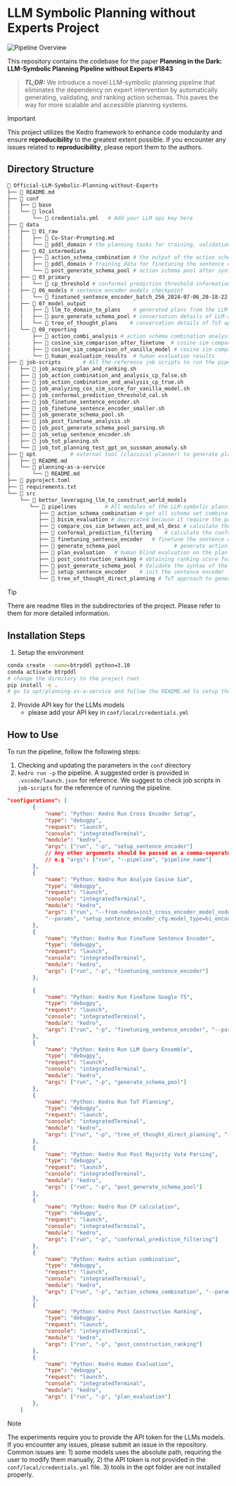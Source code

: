 # LLM Symbolic Planning without Experts Project
![Pipeline Overview](./pipeline_overview.png)

This repository contains the codebase for the paper **Planning in the Dark: LLM-Symbolic Planning Pipeline without Experts #1843** 

> ***TL;DR:*** We introduce a novel LLM-symbolic planning pipeline that eliminates the dependency on expert intervention by automatically generating, validating, and ranking action schemas. This paves the way for more scalable and accessible planning systems.

>[!IMPORTANT]
> This project utilizes the Kedro framework to enhance code modularity and ensure **reproducibility** to the greatest extent possible. If you encounter any issues related to **reproducibility**, please report them to the authors.


## Directory Structure
```bash
 Official-LLM-Symbolic-Planning-without-Experts
├──  README.md
├──  conf
│   ├──  base
│   └──  local
│       └──  credentials.yml   # Add your LLM api key here
├──  data
│   ├──  01_raw
│   │   ├──  Co-Star-Prompting.md
│   │   └──  pddl_domain # the planning tasks for training, validation and testing, including CoT prompt templates 
│   ├──  02_intermediate
│   │   ├──  action_schema_combination # the output of the action schema combination pipeline
│   │   ├──  pddl_domain # training data for finetuning the sentence encoder
│   │   └──  post_generate_schema_pool # action schema pool after syntax correction
│   ├──  03_primary
│   │   └──  cp_threshold # conformal prediction threshold information
│   ├──  06_models # sentence encoder models checkpoint
│   │   └──  finetuned_sentence_encoder_batch_256_2024-07-06_20-18-22
│   ├──  07_model_output
│   │   ├──  llm_to_domain_to_plans    # generated plans from the LLM
│   │   ├──  pure_generate_schema_pool # conversation details of LLM-symbolic pipeline
│   │   └──  tree_of_thought_plans    # conversation details of ToT approach
│   └──  08_reporting
│       ├──  action_combi_analysis # action schema combination analysis
│       ├──  cosine_sim_comparison_after_finetune  # cosine sim comparison after finetuning
│       ├──  cosine_sim_comparison_of_vanilla_model # cosine sim comparison of vanilla model
│       └──  human_evaluation_results  # human evaluation results
├──  job-scripts       # All the reference job scripts to run the pipeline
│   ├──  job_acquire_plan_and_ranking.sh
│   ├──  job_action_combination_and_analysis_cp_false.sh
│   ├──  job_action_combination_and_analysis_cp_true.sh
│   ├──  job_analyzing_cos_sim_score_for_vanilla_model.sh
│   ├──  job_conformal_prediction_threshold_cal.sh
│   ├──  job_finetune_sentence_encoder.sh
│   ├──  job_finetune_sentence_encoder_smaller.sh
│   ├──  job_generate_schema_pool.sh
│   ├──  job_post_finetune_analysis.sh
│   ├──  job_post_generate_schema_pool_parsing.sh
│   ├──  job_setup_sentence_encoder.sh
│   ├──  job_tot_planning.sh
│   └──  job_tot_planning_test_gpt_on_sussman_anomaly.sh
├──  opt           # external tool (classical planner) to generate plans
│   ├──  README.md
│   └──  planning-as-a-service
│       └──  README.md
├──  pyproject.toml
├──  requirements.txt
└──  src
    └──  better_leveraging_llm_to_construct_world_models
       └──  pipelines         # All modules of the LLM-symbolic planning pipline
          ├──  action_schema_combination # get all schema set combinations and obtaining viable action schema sets by using classical planner
          ├──  bisim_evaluation # deprecated because it require the parameters of actions to be the same as the reference model
          ├──  compare_cos_sim_between_act_and_nl_desc # calculate the cos. sim. between the action schema and the natural language description
          ├──  conformal_prediction_filtering    # calculate the conformal prediction threshold based on the validation dataset.
          ├──  finetuning_sentence_encoder   # finetune the sentence encoder
          ├──  generate_schema_pool                 # generate action schema pool
          ├──  plan_evaluation   # human blind evaluation on the plan quality
          ├──  post_construction_ranking # obtaining ranking score for the plan candidates
          ├──  post_generate_schema_pool # Validate the syntax of the generated domain models
          ├──  setup_sentence_encoder    # init the sentence encoder
          └──  tree_of_thought_direct_planning # ToT approach to generate plans

```

>[!TIP]
> There are readme files in the subdirectories of the project. Please refer to them for more detailed information.


## Installation Steps
1. Setup the environment
```bash
conda create --name=btrpddl python=3.10
conda activate btrpddl
# change the directory to the project root
pip install -e .
# go to opt/planning-as-a-service and follow the README.md to setup the classical planner
```

2. Provide API key for the LLMs models
   - please add your API key in `conf/local/credentials.yml`
## How to Use
To run the pipeline, follow the following steps:

1. Checking and updating the parameters in the `conf` directory
2. `kedro run -p` the pipeline. A suggested order is provided in `.vscode/launch.json` for reference. We suggest to check job scripts in `job-scripts` for the reference of running the pipeline.


```json
"configurations": [
        {
            "name": "Python: Kedro Run Cross Encoder Setup",
            "type": "debugpy",
            "request": "launch",
            "console": "integratedTerminal",
            "module": "kedro",
            "args": ["run", "-p", "setup_sentence_encoder"]
            // Any other arguments should be passed as a comma-seperated-list
            // e.g "args": ["run", "--pipeline", "pipeline_name"]
        },
        {
            "name": "Python: Kedro Run Analyze Cosine Sim",
            "type": "debugpy",
            "request": "launch",
            "console": "integratedTerminal",
            "module": "kedro",
            "args": ["run", "--from-nodes=init_cross_encoder_model_node", "--to-nodes=generate_boxplot_from_cos_sim_data_node",
            "--params", "setup_sentence_encoder_cfg.model_type=bi_encoder"]
        },
        {
            "name": "Python: Kedro Run FineTune Sentence Encoder",
            "type": "debugpy",
            "request": "launch",
            "console": "integratedTerminal",
            "module": "kedro",
            "args": ["run", "-p", "finetuning_sentence_encoder"]
        },

        {
            "name": "Python: Kedro Run FineTune Google T5",
            "type": "debugpy",
            "request": "launch",
            "console": "integratedTerminal",
            "module": "kedro",
            "args": ["run", "-p", "finetuning_sentence_encoder", "--params", "finetuning_encoder_cfg.train_batch_size=16,setup_sentence_encoder_cfg.model_name=google/flan-t5-xl,setup_sentence_encoder_cfg.model_type=bi_encoder,finetuning_encoder_cfg.is_finetune_complete=false,finetuning_encoder_cfg.train_batch_size=1024"]
        },
        {
            "name": "Python: Kedro Run LLM Query Ensemble",
            "type": "debugpy",
            "request": "launch",
            "console": "integratedTerminal",
            "module": "kedro",
            "args": ["run", "-p", "generate_schema_pool"]
        },
        {
            "name": "Python: Kedro Run ToT Planning",
            "type": "debugpy",
            "request": "launch",
            "console": "integratedTerminal",
            "module": "kedro",
            "args": ["run", "-p", "tree_of_thought_direct_planning", "--params", "tot_direct_planning_cfg.tree_breadth=4"]
        },
        {
            "name": "Python: Kedro Run Post Majority Vote Parsing",
            "type": "debugpy",
            "request": "launch",
            "console": "integratedTerminal",
            "module": "kedro",
            "args": ["run", "-p", "post_generate_schema_pool"]
        },
        {
            "name": "Python: Kedro Run CP calculation",
            "type": "debugpy",
            "request": "launch",
            "console": "integratedTerminal",
            "module": "kedro",
            "args": ["run", "-p", "conformal_prediction_filtering"]
        },
        {
            "name": "Python: Kedro action combination",
            "type": "debugpy",
            "request": "launch",
            "console": "integratedTerminal",
            "module": "kedro",
            "args": ["run", "-p", "action_schema_combination", "--params", "use_cp=false"]
        },
        {
            "name": "Python: Kedro Post Construction Ranking",
            "type": "debugpy",
            "request": "launch",
            "console": "integratedTerminal",
            "module": "kedro",
            "args": ["run", "-p", "post_construction_ranking"]
        },
        {
            "name": "Python: Kedro Human Evaluation",
            "type": "debugpy",
            "request": "launch",
            "console": "integratedTerminal",
            "module": "kedro",
            "args": ["run", "-p", "plan_evaluation"]
        },
    ]
```

>[!NOTE]
> The experiments require you to provide the API token for the LLMs models. If you encounter any issues, please submit an issue in the repository. Common issues are: 1) some models uses the absolute path, requiring the user to modify them manually, 2) the API token is not provided in the `conf/local/credentials.yml` file. 3) tools in the opt folder are not installed properly.
